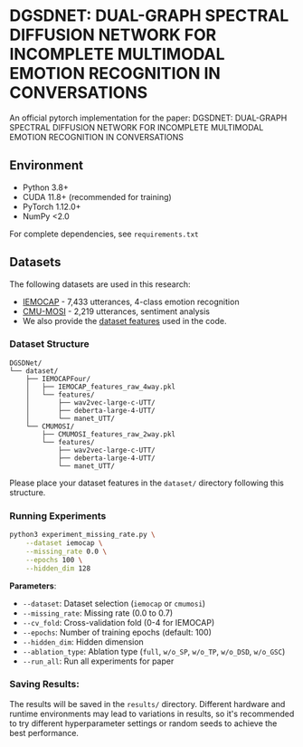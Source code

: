 # DGSDNET: DUAL-GRAPH SPECTRAL DIFFUSION NETWORK FOR INCOMPLETE MULTIMODAL EMOTION RECOGNITION IN CONVERSATIONS
An official pytorch implementation for the paper: DGSDNET: DUAL-GRAPH SPECTRAL DIFFUSION NETWORK FOR INCOMPLETE MULTIMODAL EMOTION RECOGNITION IN CONVERSATIONS
## Environment

- Python 3.8+
- CUDA 11.8+ (recommended for training)
- PyTorch 1.12.0+
- NumPy <2.0 

For complete dependencies, see `requirements.txt`
## Datasets

The following datasets are used in this research:

- [IEMOCAP](https://sail.usc.edu/iemocap/index.html) - 7,433 utterances, 4-class emotion recognition
- [CMU-MOSI](http://multicomp.cs.cmu.edu/resources/cmu-mosi-dataset/) - 2,219 utterances, sentiment analysis
- We also provide the [dataset features](https://pan.baidu.com/s/1tXYsXSUGjagZjD9SqRb8Vw?pwd=dgsg) used in the code.

### Dataset Structure

```
DGSDNet/
└── dataset/
    ├── IEMOCAPFour/
    │   ├── IEMOCAP_features_raw_4way.pkl
    │   └── features/
    │       ├── wav2vec-large-c-UTT/
    │       ├── deberta-large-4-UTT/
    │       └── manet_UTT/
    └── CMUMOSI/
        ├── CMUMOSI_features_raw_2way.pkl
        └── features/
            ├── wav2vec-large-c-UTT/
            ├── deberta-large-4-UTT/
            └── manet_UTT/
```

Please place your dataset features in the `dataset/` directory following this structure.
### Running Experiments
```bash
python3 experiment_missing_rate.py \
    --dataset iemocap \
    --missing_rate 0.0 \
    --epochs 100 \
    --hidden_dim 128
```

**Parameters**:
- `--dataset`: Dataset selection (`iemocap` or `cmumosi`)
- `--missing_rate`: Missing rate (0.0 to 0.7)
- `--cv_fold`: Cross-validation fold (0-4 for IEMOCAP)
- `--epochs`: Number of training epochs (default: 100)
- `--hidden_dim`: Hidden dimension 
- `--ablation_type`: Ablation type (`full`, `w/o_SP`, `w/o_TP`, `w/o_DSD`, `w/o_GSC`)
- `--run_all`: Run all experiments for paper
### Saving Results:
The results will be saved in the `results/` directory. Different hardware and runtime environments may lead to variations in results, so it's recommended to try different hyperparameter settings or random seeds to achieve the best performance.
